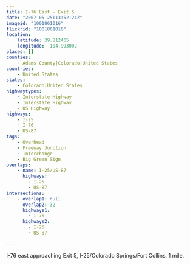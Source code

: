 ```yaml
---
title: I-76 East - Exit 5
date: "2007-05-25T13:52:24Z"
imageid: "1001861016"
flickrid: "1001861016"
location:
    latitude: 39.812465
    longitude: -104.993002
places: []
counties:
    - Adams County|Colorado|United States
countries:
    - United States
states:
    - Colorado|United States
highwaytypes:
    - Interstate Highway
    - Interstate Highway
    - US Highway
highways:
    - I-25
    - I-76
    - US-87
tags:
    - Overhead
    - Freeway Junction
    - Interchange
    - Big Green Sign
overlaps:
    - name: I-25/US-87
      highways:
        - I-25
        - US-87
intersections:
    - overlap1: null
      overlap2: 32
      highways1:
        - I-76
      highways2:
        - I-25
        - US-87

---
```

I-76 east approaching Exit 5, I-25/Colorado Springs/Fort Collins, 1 mile.